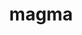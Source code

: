 ---
title: "magma"
layout: cache
categories: [package, develop]
meta: {"versions": ["2.7.2"], "compilers": ["gcc@=11.1.0", "gcc@=11.3.0", "gcc@=11.4.0", "gcc@=9.4.0"], "oss": ["ubuntu20.04", "ubuntu22.04"], "platforms": ["linux"], "targets": ["aarch64", "neoverse_v1", "ppc64le", "x86_64_v3"], "stacks": ["e4s", "e4s-arm", "e4s-neoverse_v1", "e4s-power", "e4s-rocm-external", "ml-linux-x86_64-cuda", "root"], "num_specs": 89, "num_specs_by_stack": {"e4s-arm": 3, "root": 89, "e4s-neoverse_v1": 18, "e4s-power": 6, "e4s": 45, "e4s-rocm-external": 10, "ml-linux-x86_64-cuda": 7}}
spec_details: [{"hash": "lfokeuacc2uaugiefv4gcrilsuwxiovz", "compiler": "gcc@=11.4.0", "versions": ["2.7.2"], "os": "ubuntu20.04", "platform": "linux", "target": "aarch64", "variants": ["build_system=cmake", "build_type=Release", "+cuda", "cuda_arch=90", "+fortran", "generator=make", "~ipo", "~rocm", "+shared"], "stacks": ["e4s-arm", "root"], "size": "-", "tarball": "https://binaries.spack.io/develop/build_cache/linux-ubuntu20.04-aarch64/gcc-11.4.0/magma-2.7.2/linux-ubuntu20.04-aarch64-gcc-11.4.0-magma-2.7.2-lfokeuacc2uaugiefv4gcrilsuwxiovz.spack"}, {"hash": "zcromizaltmbgc2cs2r6oxhebaarqdrh", "compiler": "gcc@=11.4.0", "versions": ["2.7.2"], "os": "ubuntu20.04", "platform": "linux", "target": "aarch64", "variants": ["build_system=cmake", "build_type=Release", "+cuda", "cuda_arch=80", "+fortran", "generator=make", "~ipo", "~rocm", "+shared"], "stacks": ["e4s-arm", "root"], "size": "-", "tarball": "https://binaries.spack.io/develop/build_cache/linux-ubuntu20.04-aarch64/gcc-11.4.0/magma-2.7.2/linux-ubuntu20.04-aarch64-gcc-11.4.0-magma-2.7.2-zcromizaltmbgc2cs2r6oxhebaarqdrh.spack"}, {"hash": "kal7ljve7ehfjp6sgt4r3mbg6ynta6fm", "compiler": "gcc@=11.4.0", "versions": ["2.7.2"], "os": "ubuntu20.04", "platform": "linux", "target": "aarch64", "variants": ["build_system=cmake", "build_type=Release", "+cuda", "cuda_arch=75", "+fortran", "generator=make", "~ipo", "~rocm", "+shared"], "stacks": ["e4s-arm", "root"], "size": "-", "tarball": "https://binaries.spack.io/develop/build_cache/linux-ubuntu20.04-aarch64/gcc-11.4.0/magma-2.7.2/linux-ubuntu20.04-aarch64-gcc-11.4.0-magma-2.7.2-kal7ljve7ehfjp6sgt4r3mbg6ynta6fm.spack"}, {"hash": "2r7ascatv32qi35ax5h7jxi65g5pjrsg", "compiler": "gcc@=11.4.0", "versions": ["2.7.2"], "os": "ubuntu20.04", "platform": "linux", "target": "neoverse_v1", "variants": ["build_system=cmake", "build_type=Release", "+cuda", "cuda_arch=80", "+fortran", "generator=make", "~ipo", "~rocm", "+shared"], "stacks": ["e4s-neoverse_v1", "root"], "size": "-", "tarball": "https://binaries.spack.io/develop/build_cache/linux-ubuntu20.04-neoverse_v1/gcc-11.4.0/magma-2.7.2/linux-ubuntu20.04-neoverse_v1-gcc-11.4.0-magma-2.7.2-2r7ascatv32qi35ax5h7jxi65g5pjrsg.spack"}, {"hash": "hysqtsxl6v35bczk66tnccv7jhbsedoz", "compiler": "gcc@=11.4.0", "versions": ["2.7.2"], "os": "ubuntu20.04", "platform": "linux", "target": "neoverse_v1", "variants": ["build_system=cmake", "build_type=Release", "+cuda", "cuda_arch=90", "+fortran", "generator=make", "~ipo", "~rocm", "+shared"], "stacks": ["e4s-neoverse_v1", "root"], "size": "-", "tarball": "https://binaries.spack.io/develop/build_cache/linux-ubuntu20.04-neoverse_v1/gcc-11.4.0/magma-2.7.2/linux-ubuntu20.04-neoverse_v1-gcc-11.4.0-magma-2.7.2-hysqtsxl6v35bczk66tnccv7jhbsedoz.spack"}, {"hash": "hnavbhsmzghpbbnrodvwqc6qrruno6h6", "compiler": "gcc@=11.4.0", "versions": ["2.7.2"], "os": "ubuntu20.04", "platform": "linux", "target": "neoverse_v1", "variants": ["build_system=cmake", "build_type=Release", "+cuda", "cuda_arch=80", "+fortran", "generator=make", "~ipo", "~rocm", "+shared"], "stacks": ["e4s-neoverse_v1", "root"], "size": "-", "tarball": "https://binaries.spack.io/develop/build_cache/linux-ubuntu20.04-neoverse_v1/gcc-11.4.0/magma-2.7.2/linux-ubuntu20.04-neoverse_v1-gcc-11.4.0-magma-2.7.2-hnavbhsmzghpbbnrodvwqc6qrruno6h6.spack"}, {"hash": "tmyplglfbrsnuzubqjvl6dqmhoz7o5zb", "compiler": "gcc@=11.4.0", "versions": ["2.7.2"], "os": "ubuntu20.04", "platform": "linux", "target": "neoverse_v1", "variants": ["build_system=cmake", "build_type=Release", "+cuda", "cuda_arch=75", "+fortran", "generator=make", "~ipo", "~rocm", "+shared"], "stacks": ["e4s-neoverse_v1", "root"], "size": "-", "tarball": "https://binaries.spack.io/develop/build_cache/linux-ubuntu20.04-neoverse_v1/gcc-11.4.0/magma-2.7.2/linux-ubuntu20.04-neoverse_v1-gcc-11.4.0-magma-2.7.2-tmyplglfbrsnuzubqjvl6dqmhoz7o5zb.spack"}, {"hash": "e4cly4rbmlxicpjebv3ttihkvygstbw2", "compiler": "gcc@=11.4.0", "versions": ["2.7.2"], "os": "ubuntu20.04", "platform": "linux", "target": "neoverse_v1", "variants": ["build_system=cmake", "build_type=Release", "+cuda", "cuda_arch=75", "+fortran", "generator=make", "~ipo", "~rocm", "+shared"], "stacks": ["e4s-neoverse_v1", "root"], "size": "-", "tarball": "https://binaries.spack.io/develop/build_cache/linux-ubuntu20.04-neoverse_v1/gcc-11.4.0/magma-2.7.2/linux-ubuntu20.04-neoverse_v1-gcc-11.4.0-magma-2.7.2-e4cly4rbmlxicpjebv3ttihkvygstbw2.spack"}, {"hash": "434fcw7zhme3enwvi5nikqi7vcejwozw", "compiler": "gcc@=11.4.0", "versions": ["2.7.2"], "os": "ubuntu20.04", "platform": "linux", "target": "neoverse_v1", "variants": ["build_system=cmake", "build_type=Release", "+cuda", "cuda_arch=90", "+fortran", "generator=make", "~ipo", "~rocm", "+shared"], "stacks": ["e4s-neoverse_v1", "root"], "size": "-", "tarball": "https://binaries.spack.io/develop/build_cache/linux-ubuntu20.04-neoverse_v1/gcc-11.4.0/magma-2.7.2/linux-ubuntu20.04-neoverse_v1-gcc-11.4.0-magma-2.7.2-434fcw7zhme3enwvi5nikqi7vcejwozw.spack"}, {"hash": "hrknqevvqvevwncyoh5fxmsr4lily4jz", "compiler": "gcc@=11.4.0", "versions": ["2.7.2"], "os": "ubuntu20.04", "platform": "linux", "target": "neoverse_v1", "variants": ["build_system=cmake", "build_type=Release", "+cuda", "cuda_arch=75", "+fortran", "generator=make", "~ipo", "~rocm", "+shared"], "stacks": ["e4s-neoverse_v1", "root"], "size": "-", "tarball": "https://binaries.spack.io/develop/build_cache/linux-ubuntu20.04-neoverse_v1/gcc-11.4.0/magma-2.7.2/linux-ubuntu20.04-neoverse_v1-gcc-11.4.0-magma-2.7.2-hrknqevvqvevwncyoh5fxmsr4lily4jz.spack"}, {"hash": "2623vrlrmaerizxjfz7we4brjq7g5l32", "compiler": "gcc@=11.4.0", "versions": ["2.7.2"], "os": "ubuntu20.04", "platform": "linux", "target": "neoverse_v1", "variants": ["build_system=cmake", "build_type=Release", "+cuda", "cuda_arch=80", "+fortran", "generator=make", "~ipo", "~rocm", "+shared"], "stacks": ["e4s-neoverse_v1", "root"], "size": "-", "tarball": "https://binaries.spack.io/develop/build_cache/linux-ubuntu20.04-neoverse_v1/gcc-11.4.0/magma-2.7.2/linux-ubuntu20.04-neoverse_v1-gcc-11.4.0-magma-2.7.2-2623vrlrmaerizxjfz7we4brjq7g5l32.spack"}, {"hash": "tdrsdc7x5qiyd2lu6oiieyedqp5zdlda", "compiler": "gcc@=11.4.0", "versions": ["2.7.2"], "os": "ubuntu20.04", "platform": "linux", "target": "neoverse_v1", "variants": ["build_system=cmake", "build_type=Release", "+cuda", "cuda_arch=75", "+fortran", "generator=make", "~ipo", "~rocm", "+shared"], "stacks": ["e4s-neoverse_v1", "root"], "size": "-", "tarball": "https://binaries.spack.io/develop/build_cache/linux-ubuntu20.04-neoverse_v1/gcc-11.4.0/magma-2.7.2/linux-ubuntu20.04-neoverse_v1-gcc-11.4.0-magma-2.7.2-tdrsdc7x5qiyd2lu6oiieyedqp5zdlda.spack"}, {"hash": "m43iuziqop6rwtc3yx6pjpj3ktpq2ips", "compiler": "gcc@=11.4.0", "versions": ["2.7.2"], "os": "ubuntu20.04", "platform": "linux", "target": "neoverse_v1", "variants": ["build_system=cmake", "build_type=Release", "+cuda", "cuda_arch=80", "+fortran", "generator=make", "~ipo", "~rocm", "+shared"], "stacks": ["e4s-neoverse_v1", "root"], "size": "-", "tarball": "https://binaries.spack.io/develop/build_cache/linux-ubuntu20.04-neoverse_v1/gcc-11.4.0/magma-2.7.2/linux-ubuntu20.04-neoverse_v1-gcc-11.4.0-magma-2.7.2-m43iuziqop6rwtc3yx6pjpj3ktpq2ips.spack"}, {"hash": "cbmtmoqbnmoiihhm5kc3fomj547fxjqv", "compiler": "gcc@=11.4.0", "versions": ["2.7.2"], "os": "ubuntu20.04", "platform": "linux", "target": "neoverse_v1", "variants": ["build_system=cmake", "build_type=Release", "+cuda", "cuda_arch=80", "+fortran", "generator=make", "~ipo", "~rocm", "+shared"], "stacks": ["e4s-neoverse_v1", "root"], "size": "-", "tarball": "https://binaries.spack.io/develop/build_cache/linux-ubuntu20.04-neoverse_v1/gcc-11.4.0/magma-2.7.2/linux-ubuntu20.04-neoverse_v1-gcc-11.4.0-magma-2.7.2-cbmtmoqbnmoiihhm5kc3fomj547fxjqv.spack"}, {"hash": "aou5dheup6tw6lfe7o7ekf4lifw7eenz", "compiler": "gcc@=11.4.0", "versions": ["2.7.2"], "os": "ubuntu20.04", "platform": "linux", "target": "neoverse_v1", "variants": ["build_system=cmake", "build_type=Release", "+cuda", "cuda_arch=75", "+fortran", "generator=make", "~ipo", "~rocm", "+shared"], "stacks": ["e4s-neoverse_v1", "root"], "size": "-", "tarball": "https://binaries.spack.io/develop/build_cache/linux-ubuntu20.04-neoverse_v1/gcc-11.4.0/magma-2.7.2/linux-ubuntu20.04-neoverse_v1-gcc-11.4.0-magma-2.7.2-aou5dheup6tw6lfe7o7ekf4lifw7eenz.spack"}, {"hash": "pm42lhxomr5tuiv4o2igi5ucjeca7txp", "compiler": "gcc@=11.4.0", "versions": ["2.7.2"], "os": "ubuntu20.04", "platform": "linux", "target": "neoverse_v1", "variants": ["build_system=cmake", "build_type=Release", "+cuda", "cuda_arch=90", "+fortran", "generator=make", "~ipo", "~rocm", "+shared"], "stacks": ["e4s-neoverse_v1", "root"], "size": "-", "tarball": "https://binaries.spack.io/develop/build_cache/linux-ubuntu20.04-neoverse_v1/gcc-11.4.0/magma-2.7.2/linux-ubuntu20.04-neoverse_v1-gcc-11.4.0-magma-2.7.2-pm42lhxomr5tuiv4o2igi5ucjeca7txp.spack"}, {"hash": "v6dtuyo6iqlhx6a22v4fp5iv23wahg5t", "compiler": "gcc@=11.4.0", "versions": ["2.7.2"], "os": "ubuntu20.04", "platform": "linux", "target": "neoverse_v1", "variants": ["build_system=cmake", "build_type=Release", "+cuda", "cuda_arch=90", "+fortran", "generator=make", "~ipo", "~rocm", "+shared"], "stacks": ["e4s-neoverse_v1", "root"], "size": "-", "tarball": "https://binaries.spack.io/develop/build_cache/linux-ubuntu20.04-neoverse_v1/gcc-11.4.0/magma-2.7.2/linux-ubuntu20.04-neoverse_v1-gcc-11.4.0-magma-2.7.2-v6dtuyo6iqlhx6a22v4fp5iv23wahg5t.spack"}, {"hash": "ukdrnue74gcmz4a6obadc6ko4ytfw6gu", "compiler": "gcc@=11.4.0", "versions": ["2.7.2"], "os": "ubuntu20.04", "platform": "linux", "target": "neoverse_v1", "variants": ["build_system=cmake", "build_type=Release", "+cuda", "cuda_arch=80", "+fortran", "generator=make", "~ipo", "~rocm", "+shared"], "stacks": ["e4s-neoverse_v1", "root"], "size": "-", "tarball": "https://binaries.spack.io/develop/build_cache/linux-ubuntu20.04-neoverse_v1/gcc-11.4.0/magma-2.7.2/linux-ubuntu20.04-neoverse_v1-gcc-11.4.0-magma-2.7.2-ukdrnue74gcmz4a6obadc6ko4ytfw6gu.spack"}, {"hash": "rlq2whurdldmrbtespyi7enwv5a6eftq", "compiler": "gcc@=11.4.0", "versions": ["2.7.2"], "os": "ubuntu20.04", "platform": "linux", "target": "neoverse_v1", "variants": ["build_system=cmake", "build_type=Release", "+cuda", "cuda_arch=75", "+fortran", "generator=make", "~ipo", "~rocm", "+shared"], "stacks": ["e4s-neoverse_v1", "root"], "size": "-", "tarball": "https://binaries.spack.io/develop/build_cache/linux-ubuntu20.04-neoverse_v1/gcc-11.4.0/magma-2.7.2/linux-ubuntu20.04-neoverse_v1-gcc-11.4.0-magma-2.7.2-rlq2whurdldmrbtespyi7enwv5a6eftq.spack"}, {"hash": "k5d5su52afefzxtkhuxowv4sapc2c6li", "compiler": "gcc@=11.4.0", "versions": ["2.7.2"], "os": "ubuntu20.04", "platform": "linux", "target": "neoverse_v1", "variants": ["build_system=cmake", "build_type=Release", "+cuda", "cuda_arch=90", "+fortran", "generator=make", "~ipo", "~rocm", "+shared"], "stacks": ["e4s-neoverse_v1", "root"], "size": "-", "tarball": "https://binaries.spack.io/develop/build_cache/linux-ubuntu20.04-neoverse_v1/gcc-11.4.0/magma-2.7.2/linux-ubuntu20.04-neoverse_v1-gcc-11.4.0-magma-2.7.2-k5d5su52afefzxtkhuxowv4sapc2c6li.spack"}, {"hash": "z5u5iyw4ytef77w7frj6lsuohkeugxk4", "compiler": "gcc@=11.4.0", "versions": ["2.7.2"], "os": "ubuntu20.04", "platform": "linux", "target": "neoverse_v1", "variants": ["build_system=cmake", "build_type=Release", "+cuda", "cuda_arch=90", "+fortran", "generator=make", "~ipo", "~rocm", "+shared"], "stacks": ["e4s-neoverse_v1", "root"], "size": "-", "tarball": "https://binaries.spack.io/develop/build_cache/linux-ubuntu20.04-neoverse_v1/gcc-11.4.0/magma-2.7.2/linux-ubuntu20.04-neoverse_v1-gcc-11.4.0-magma-2.7.2-z5u5iyw4ytef77w7frj6lsuohkeugxk4.spack"}, {"hash": "42bpi6m6r7njvvw46kerloprvvrg64hb", "compiler": "gcc@=11.1.0", "versions": ["2.7.2"], "os": "ubuntu20.04", "platform": "linux", "target": "ppc64le", "variants": ["build_system=cmake", "build_type=Release", "+cuda", "cuda_arch=70", "+fortran", "generator=make", "~ipo", "~rocm", "+shared"], "stacks": ["e4s-power", "root"], "size": "-", "tarball": "https://binaries.spack.io/develop/build_cache/linux-ubuntu20.04-ppc64le/gcc-11.1.0/magma-2.7.2/linux-ubuntu20.04-ppc64le-gcc-11.1.0-magma-2.7.2-42bpi6m6r7njvvw46kerloprvvrg64hb.spack"}, {"hash": "j5knwazdi6mseha3lhxtf3j4peipeqej", "compiler": "gcc@=9.4.0", "versions": ["2.7.2"], "os": "ubuntu20.04", "platform": "linux", "target": "ppc64le", "variants": ["build_system=cmake", "build_type=Release", "+cuda", "cuda_arch=70", "+fortran", "generator=make", "~ipo", "~rocm", "+shared"], "stacks": ["e4s-power", "root"], "size": "-", "tarball": "https://binaries.spack.io/develop/build_cache/linux-ubuntu20.04-ppc64le/gcc-9.4.0/magma-2.7.2/linux-ubuntu20.04-ppc64le-gcc-9.4.0-magma-2.7.2-j5knwazdi6mseha3lhxtf3j4peipeqej.spack"}, {"hash": "gc3cd3far24yltr4rziu76zk2j7fcm44", "compiler": "gcc@=9.4.0", "versions": ["2.7.2"], "os": "ubuntu20.04", "platform": "linux", "target": "ppc64le", "variants": ["build_system=cmake", "build_type=Release", "+cuda", "cuda_arch=70", "+fortran", "generator=make", "~ipo", "~rocm", "+shared"], "stacks": ["e4s-power", "root"], "size": "-", "tarball": "https://binaries.spack.io/develop/build_cache/linux-ubuntu20.04-ppc64le/gcc-9.4.0/magma-2.7.2/linux-ubuntu20.04-ppc64le-gcc-9.4.0-magma-2.7.2-gc3cd3far24yltr4rziu76zk2j7fcm44.spack"}, {"hash": "nfkpuvpihrluapqoov6y7ui2qka2n6ui", "compiler": "gcc@=9.4.0", "versions": ["2.7.2"], "os": "ubuntu20.04", "platform": "linux", "target": "ppc64le", "variants": ["build_system=cmake", "build_type=Release", "+cuda", "cuda_arch=70", "+fortran", "generator=make", "~ipo", "~rocm", "+shared"], "stacks": ["e4s-power", "root"], "size": "-", "tarball": "https://binaries.spack.io/develop/build_cache/linux-ubuntu20.04-ppc64le/gcc-9.4.0/magma-2.7.2/linux-ubuntu20.04-ppc64le-gcc-9.4.0-magma-2.7.2-nfkpuvpihrluapqoov6y7ui2qka2n6ui.spack"}, {"hash": "qlj6do6fbis5yjczc3bmshiednhtuabo", "compiler": "gcc@=9.4.0", "versions": ["2.7.2"], "os": "ubuntu20.04", "platform": "linux", "target": "ppc64le", "variants": ["build_system=cmake", "build_type=Release", "+cuda", "cuda_arch=70", "+fortran", "generator=make", "~ipo", "~rocm", "+shared"], "stacks": ["e4s-power", "root"], "size": "-", "tarball": "https://binaries.spack.io/develop/build_cache/linux-ubuntu20.04-ppc64le/gcc-9.4.0/magma-2.7.2/linux-ubuntu20.04-ppc64le-gcc-9.4.0-magma-2.7.2-qlj6do6fbis5yjczc3bmshiednhtuabo.spack"}, {"hash": "k3swvabghvlddab5qsljaobpu3fxjgeu", "compiler": "gcc@=9.4.0", "versions": ["2.7.2"], "os": "ubuntu20.04", "platform": "linux", "target": "ppc64le", "variants": ["build_system=cmake", "build_type=Release", "+cuda", "cuda_arch=70", "+fortran", "generator=make", "~ipo", "~rocm", "+shared"], "stacks": ["e4s-power", "root"], "size": "-", "tarball": "https://binaries.spack.io/develop/build_cache/linux-ubuntu20.04-ppc64le/gcc-9.4.0/magma-2.7.2/linux-ubuntu20.04-ppc64le-gcc-9.4.0-magma-2.7.2-k3swvabghvlddab5qsljaobpu3fxjgeu.spack"}, {"hash": "7l6ec46rmiuyhmryviikebecmiridoi5", "compiler": "gcc@=11.1.0", "versions": ["2.7.2"], "os": "ubuntu20.04", "platform": "linux", "target": "x86_64_v3", "variants": ["build_system=cmake", "build_type=Release", "+cuda", "cuda_arch=80", "+fortran", "generator=make", "~ipo", "~rocm", "+shared"], "stacks": ["e4s", "root"], "size": "-", "tarball": "https://binaries.spack.io/develop/build_cache/linux-ubuntu20.04-x86_64_v3/gcc-11.1.0/magma-2.7.2/linux-ubuntu20.04-x86_64_v3-gcc-11.1.0-magma-2.7.2-7l6ec46rmiuyhmryviikebecmiridoi5.spack"}, {"hash": "zjflmrhs6wtrw62srznscbl5n2crng7b", "compiler": "gcc@=11.1.0", "versions": ["2.7.2"], "os": "ubuntu20.04", "platform": "linux", "target": "x86_64_v3", "variants": ["build_system=cmake", "build_type=Release", "+cuda", "cuda_arch=80", "+fortran", "generator=make", "~ipo", "~rocm", "+shared"], "stacks": ["e4s", "root"], "size": "-", "tarball": "https://binaries.spack.io/develop/build_cache/linux-ubuntu20.04-x86_64_v3/gcc-11.1.0/magma-2.7.2/linux-ubuntu20.04-x86_64_v3-gcc-11.1.0-magma-2.7.2-zjflmrhs6wtrw62srznscbl5n2crng7b.spack"}, {"hash": "6wrt6togx3z325nudeoarewbkqornzyx", "compiler": "gcc@=11.1.0", "versions": ["2.7.2"], "os": "ubuntu20.04", "platform": "linux", "target": "x86_64_v3", "variants": ["amdgpu_target=gfx90a", "build_system=cmake", "build_type=Release", "~cuda", "+fortran", "generator=make", "~ipo", "+rocm", "+shared"], "stacks": ["e4s", "root"], "size": "-", "tarball": "https://binaries.spack.io/develop/build_cache/linux-ubuntu20.04-x86_64_v3/gcc-11.1.0/magma-2.7.2/linux-ubuntu20.04-x86_64_v3-gcc-11.1.0-magma-2.7.2-6wrt6togx3z325nudeoarewbkqornzyx.spack"}, {"hash": "n67t4xt7p7viuwhaq4dprm5yiguct5ea", "compiler": "gcc@=11.4.0", "versions": ["2.7.2"], "os": "ubuntu20.04", "platform": "linux", "target": "x86_64_v3", "variants": ["amdgpu_target=gfx90a", "build_system=cmake", "build_type=Release", "~cuda", "+fortran", "generator=make", "~ipo", "+rocm", "+shared"], "stacks": ["e4s-rocm-external", "root"], "size": "-", "tarball": "https://binaries.spack.io/develop/build_cache/linux-ubuntu20.04-x86_64_v3/gcc-11.4.0/magma-2.7.2/linux-ubuntu20.04-x86_64_v3-gcc-11.4.0-magma-2.7.2-n67t4xt7p7viuwhaq4dprm5yiguct5ea.spack"}, {"hash": "vcv3eerbf3nugim225edmhptfessr7qr", "compiler": "gcc@=11.4.0", "versions": ["2.7.2"], "os": "ubuntu20.04", "platform": "linux", "target": "x86_64_v3", "variants": ["build_system=cmake", "build_type=Release", "+cuda", "cuda_arch=80", "+fortran", "generator=make", "~ipo", "~rocm", "+shared"], "stacks": ["e4s", "root"], "size": "-", "tarball": "https://binaries.spack.io/develop/build_cache/linux-ubuntu20.04-x86_64_v3/gcc-11.4.0/magma-2.7.2/linux-ubuntu20.04-x86_64_v3-gcc-11.4.0-magma-2.7.2-vcv3eerbf3nugim225edmhptfessr7qr.spack"}, {"hash": "cuaecnvmbs626nlwd5wdonaozty5hof5", "compiler": "gcc@=11.4.0", "versions": ["2.7.2"], "os": "ubuntu20.04", "platform": "linux", "target": "x86_64_v3", "variants": ["amdgpu_target=gfx908", "build_system=cmake", "build_type=Release", "~cuda", "+fortran", "generator=make", "~ipo", "+rocm", "+shared"], "stacks": ["e4s-rocm-external", "root"], "size": "-", "tarball": "https://binaries.spack.io/develop/build_cache/linux-ubuntu20.04-x86_64_v3/gcc-11.4.0/magma-2.7.2/linux-ubuntu20.04-x86_64_v3-gcc-11.4.0-magma-2.7.2-cuaecnvmbs626nlwd5wdonaozty5hof5.spack"}, {"hash": "olpi7qqwzytzyyet3qorzqf75a6i5w6d", "compiler": "gcc@=11.4.0", "versions": ["2.7.2"], "os": "ubuntu20.04", "platform": "linux", "target": "x86_64_v3", "variants": ["amdgpu_target=gfx908", "build_system=cmake", "build_type=Release", "~cuda", "+fortran", "generator=make", "~ipo", "+rocm", "+shared"], "stacks": ["e4s-rocm-external", "root"], "size": "-", "tarball": "https://binaries.spack.io/develop/build_cache/linux-ubuntu20.04-x86_64_v3/gcc-11.4.0/magma-2.7.2/linux-ubuntu20.04-x86_64_v3-gcc-11.4.0-magma-2.7.2-olpi7qqwzytzyyet3qorzqf75a6i5w6d.spack"}, {"hash": "fiyrvfb4gcitgt6def5cel6qcewwiefi", "compiler": "gcc@=11.4.0", "versions": ["2.7.2"], "os": "ubuntu20.04", "platform": "linux", "target": "x86_64_v3", "variants": ["amdgpu_target=gfx90a", "build_system=cmake", "build_type=Release", "~cuda", "+fortran", "generator=make", "~ipo", "+rocm", "+shared"], "stacks": ["e4s", "root"], "size": "-", "tarball": "https://binaries.spack.io/develop/build_cache/linux-ubuntu20.04-x86_64_v3/gcc-11.4.0/magma-2.7.2/linux-ubuntu20.04-x86_64_v3-gcc-11.4.0-magma-2.7.2-fiyrvfb4gcitgt6def5cel6qcewwiefi.spack"}, {"hash": "b5bii5ubuviyzztcdtd2qstgm2whdyhz", "compiler": "gcc@=11.4.0", "versions": ["2.7.2"], "os": "ubuntu20.04", "platform": "linux", "target": "x86_64_v3", "variants": ["amdgpu_target=gfx908", "build_system=cmake", "build_type=Release", "~cuda", "+fortran", "generator=make", "~ipo", "+rocm", "+shared"], "stacks": ["e4s", "root"], "size": "-", "tarball": "https://binaries.spack.io/develop/build_cache/linux-ubuntu20.04-x86_64_v3/gcc-11.4.0/magma-2.7.2/linux-ubuntu20.04-x86_64_v3-gcc-11.4.0-magma-2.7.2-b5bii5ubuviyzztcdtd2qstgm2whdyhz.spack"}, {"hash": "6kpl7xtqubkpyhdwx7ndfgessrz64fub", "compiler": "gcc@=11.4.0", "versions": ["2.7.2"], "os": "ubuntu20.04", "platform": "linux", "target": "x86_64_v3", "variants": ["amdgpu_target=gfx90a", "build_system=cmake", "build_type=Release", "~cuda", "+fortran", "generator=make", "~ipo", "+rocm", "+shared"], "stacks": ["e4s", "root"], "size": "-", "tarball": "https://binaries.spack.io/develop/build_cache/linux-ubuntu20.04-x86_64_v3/gcc-11.4.0/magma-2.7.2/linux-ubuntu20.04-x86_64_v3-gcc-11.4.0-magma-2.7.2-6kpl7xtqubkpyhdwx7ndfgessrz64fub.spack"}, {"hash": "byczsdzumfwpurd5d45fukdedc5eozko", "compiler": "gcc@=11.4.0", "versions": ["2.7.2"], "os": "ubuntu20.04", "platform": "linux", "target": "x86_64_v3", "variants": ["amdgpu_target=gfx90a", "build_system=cmake", "build_type=Release", "~cuda", "+fortran", "generator=make", "~ipo", "+rocm", "+shared"], "stacks": ["e4s", "root"], "size": "-", "tarball": "https://binaries.spack.io/develop/build_cache/linux-ubuntu20.04-x86_64_v3/gcc-11.4.0/magma-2.7.2/linux-ubuntu20.04-x86_64_v3-gcc-11.4.0-magma-2.7.2-byczsdzumfwpurd5d45fukdedc5eozko.spack"}, {"hash": "aylp7nrttogiktosbeugzca4mazsvs7r", "compiler": "gcc@=11.4.0", "versions": ["2.7.2"], "os": "ubuntu20.04", "platform": "linux", "target": "x86_64_v3", "variants": ["amdgpu_target=gfx908", "build_system=cmake", "build_type=Release", "~cuda", "+fortran", "generator=make", "~ipo", "+rocm", "+shared"], "stacks": ["e4s", "root"], "size": "-", "tarball": "https://binaries.spack.io/develop/build_cache/linux-ubuntu20.04-x86_64_v3/gcc-11.4.0/magma-2.7.2/linux-ubuntu20.04-x86_64_v3-gcc-11.4.0-magma-2.7.2-aylp7nrttogiktosbeugzca4mazsvs7r.spack"}, {"hash": "f66tk6yzzrbqdes5hmnvqpf2ehmbdb3j", "compiler": "gcc@=11.4.0", "versions": ["2.7.2"], "os": "ubuntu20.04", "platform": "linux", "target": "x86_64_v3", "variants": ["amdgpu_target=gfx908", "build_system=cmake", "build_type=Release", "~cuda", "+fortran", "generator=make", "~ipo", "+rocm", "+shared"], "stacks": ["e4s", "root"], "size": "-", "tarball": "https://binaries.spack.io/develop/build_cache/linux-ubuntu20.04-x86_64_v3/gcc-11.4.0/magma-2.7.2/linux-ubuntu20.04-x86_64_v3-gcc-11.4.0-magma-2.7.2-f66tk6yzzrbqdes5hmnvqpf2ehmbdb3j.spack"}, {"hash": "ejf5xipc3ire3hwyvs3hbkpzi7jpuyyx", "compiler": "gcc@=11.4.0", "versions": ["2.7.2"], "os": "ubuntu20.04", "platform": "linux", "target": "x86_64_v3", "variants": ["amdgpu_target=gfx908", "build_system=cmake", "build_type=Release", "~cuda", "+fortran", "generator=make", "~ipo", "+rocm", "+shared"], "stacks": ["e4s", "root"], "size": "-", "tarball": "https://binaries.spack.io/develop/build_cache/linux-ubuntu20.04-x86_64_v3/gcc-11.4.0/magma-2.7.2/linux-ubuntu20.04-x86_64_v3-gcc-11.4.0-magma-2.7.2-ejf5xipc3ire3hwyvs3hbkpzi7jpuyyx.spack"}, {"hash": "3qbkfsukphnwbi3h7wzh7cfuiensa4qo", "compiler": "gcc@=11.4.0", "versions": ["2.7.2"], "os": "ubuntu20.04", "platform": "linux", "target": "x86_64_v3", "variants": ["amdgpu_target=gfx908", "build_system=cmake", "build_type=Release", "~cuda", "+fortran", "generator=make", "~ipo", "+rocm", "+shared"], "stacks": ["e4s-rocm-external", "root"], "size": "-", "tarball": "https://binaries.spack.io/develop/build_cache/linux-ubuntu20.04-x86_64_v3/gcc-11.4.0/magma-2.7.2/linux-ubuntu20.04-x86_64_v3-gcc-11.4.0-magma-2.7.2-3qbkfsukphnwbi3h7wzh7cfuiensa4qo.spack"}, {"hash": "fjlvrm3mpdiv67fqsikgckmglmc2brya", "compiler": "gcc@=11.4.0", "versions": ["2.7.2"], "os": "ubuntu20.04", "platform": "linux", "target": "x86_64_v3", "variants": ["build_system=cmake", "build_type=Release", "+cuda", "cuda_arch=80", "+fortran", "generator=make", "~ipo", "~rocm", "+shared"], "stacks": ["e4s", "root"], "size": "-", "tarball": "https://binaries.spack.io/develop/build_cache/linux-ubuntu20.04-x86_64_v3/gcc-11.4.0/magma-2.7.2/linux-ubuntu20.04-x86_64_v3-gcc-11.4.0-magma-2.7.2-fjlvrm3mpdiv67fqsikgckmglmc2brya.spack"}, {"hash": "2b36o4cdvheynkseza64nblblkkbq2nu", "compiler": "gcc@=11.4.0", "versions": ["2.7.2"], "os": "ubuntu20.04", "platform": "linux", "target": "x86_64_v3", "variants": ["amdgpu_target=gfx908", "build_system=cmake", "build_type=Release", "~cuda", "+fortran", "generator=make", "~ipo", "+rocm", "+shared"], "stacks": ["e4s-rocm-external", "root"], "size": "-", "tarball": "https://binaries.spack.io/develop/build_cache/linux-ubuntu20.04-x86_64_v3/gcc-11.4.0/magma-2.7.2/linux-ubuntu20.04-x86_64_v3-gcc-11.4.0-magma-2.7.2-2b36o4cdvheynkseza64nblblkkbq2nu.spack"}, {"hash": "2be6nmydck4liayxkjzsczml6trxz6ip", "compiler": "gcc@=11.4.0", "versions": ["2.7.2"], "os": "ubuntu20.04", "platform": "linux", "target": "x86_64_v3", "variants": ["build_system=cmake", "build_type=Release", "+cuda", "cuda_arch=80", "+fortran", "generator=make", "~ipo", "~rocm", "+shared"], "stacks": ["e4s", "root"], "size": "-", "tarball": "https://binaries.spack.io/develop/build_cache/linux-ubuntu20.04-x86_64_v3/gcc-11.4.0/magma-2.7.2/linux-ubuntu20.04-x86_64_v3-gcc-11.4.0-magma-2.7.2-2be6nmydck4liayxkjzsczml6trxz6ip.spack"}, {"hash": "jcsq3unjz2bwelggipf2kj2dr6rc6jqc", "compiler": "gcc@=11.4.0", "versions": ["2.7.2"], "os": "ubuntu20.04", "platform": "linux", "target": "x86_64_v3", "variants": ["build_system=cmake", "build_type=Release", "+cuda", "cuda_arch=90", "+fortran", "generator=make", "~ipo", "~rocm", "+shared"], "stacks": ["e4s", "root"], "size": "-", "tarball": "https://binaries.spack.io/develop/build_cache/linux-ubuntu20.04-x86_64_v3/gcc-11.4.0/magma-2.7.2/linux-ubuntu20.04-x86_64_v3-gcc-11.4.0-magma-2.7.2-jcsq3unjz2bwelggipf2kj2dr6rc6jqc.spack"}, {"hash": "ekg77j3qkr2iao6l6q2zgeb7fz2vspri", "compiler": "gcc@=11.4.0", "versions": ["2.7.2"], "os": "ubuntu20.04", "platform": "linux", "target": "x86_64_v3", "variants": ["amdgpu_target=gfx908", "build_system=cmake", "build_type=Release", "~cuda", "+fortran", "generator=make", "~ipo", "+rocm", "+shared"], "stacks": ["e4s", "root"], "size": "-", "tarball": "https://binaries.spack.io/develop/build_cache/linux-ubuntu20.04-x86_64_v3/gcc-11.4.0/magma-2.7.2/linux-ubuntu20.04-x86_64_v3-gcc-11.4.0-magma-2.7.2-ekg77j3qkr2iao6l6q2zgeb7fz2vspri.spack"}, {"hash": "3agt464em2qqrox22z5rymez4a7ovpvr", "compiler": "gcc@=11.4.0", "versions": ["2.7.2"], "os": "ubuntu20.04", "platform": "linux", "target": "x86_64_v3", "variants": ["build_system=cmake", "build_type=Release", "+cuda", "cuda_arch=80", "+fortran", "generator=make", "~ipo", "~rocm", "+shared"], "stacks": ["e4s", "root"], "size": "-", "tarball": "https://binaries.spack.io/develop/build_cache/linux-ubuntu20.04-x86_64_v3/gcc-11.4.0/magma-2.7.2/linux-ubuntu20.04-x86_64_v3-gcc-11.4.0-magma-2.7.2-3agt464em2qqrox22z5rymez4a7ovpvr.spack"}, {"hash": "gafdnwvc647uu35ipwe3i7m3nf6yipg3", "compiler": "gcc@=11.4.0", "versions": ["2.7.2"], "os": "ubuntu20.04", "platform": "linux", "target": "x86_64_v3", "variants": ["amdgpu_target=gfx908", "build_system=cmake", "build_type=Release", "~cuda", "+fortran", "generator=make", "~ipo", "+rocm", "+shared"], "stacks": ["e4s", "root"], "size": "-", "tarball": "https://binaries.spack.io/develop/build_cache/linux-ubuntu20.04-x86_64_v3/gcc-11.4.0/magma-2.7.2/linux-ubuntu20.04-x86_64_v3-gcc-11.4.0-magma-2.7.2-gafdnwvc647uu35ipwe3i7m3nf6yipg3.spack"}, {"hash": "d2polgzmk4z6swgogbgq6i5mtdkp2bqx", "compiler": "gcc@=11.4.0", "versions": ["2.7.2"], "os": "ubuntu20.04", "platform": "linux", "target": "x86_64_v3", "variants": ["build_system=cmake", "build_type=Release", "+cuda", "cuda_arch=80", "+fortran", "generator=make", "~ipo", "~rocm", "+shared"], "stacks": ["e4s", "root"], "size": "-", "tarball": "https://binaries.spack.io/develop/build_cache/linux-ubuntu20.04-x86_64_v3/gcc-11.4.0/magma-2.7.2/linux-ubuntu20.04-x86_64_v3-gcc-11.4.0-magma-2.7.2-d2polgzmk4z6swgogbgq6i5mtdkp2bqx.spack"}, {"hash": "jcpj7ejdx3sas4vcjap4ihonekdc7y4z", "compiler": "gcc@=11.4.0", "versions": ["2.7.2"], "os": "ubuntu20.04", "platform": "linux", "target": "x86_64_v3", "variants": ["amdgpu_target=gfx908", "build_system=cmake", "build_type=Release", "~cuda", "+fortran", "generator=make", "~ipo", "+rocm", "+shared"], "stacks": ["e4s-rocm-external", "root"], "size": "-", "tarball": "https://binaries.spack.io/develop/build_cache/linux-ubuntu20.04-x86_64_v3/gcc-11.4.0/magma-2.7.2/linux-ubuntu20.04-x86_64_v3-gcc-11.4.0-magma-2.7.2-jcpj7ejdx3sas4vcjap4ihonekdc7y4z.spack"}, {"hash": "7wfpcfznu7o7wvvsri3sze5zxpsltf22", "compiler": "gcc@=11.4.0", "versions": ["2.7.2"], "os": "ubuntu20.04", "platform": "linux", "target": "x86_64_v3", "variants": ["build_system=cmake", "build_type=Release", "+cuda", "cuda_arch=90", "+fortran", "generator=make", "~ipo", "~rocm", "+shared"], "stacks": ["e4s", "root"], "size": "-", "tarball": "https://binaries.spack.io/develop/build_cache/linux-ubuntu20.04-x86_64_v3/gcc-11.4.0/magma-2.7.2/linux-ubuntu20.04-x86_64_v3-gcc-11.4.0-magma-2.7.2-7wfpcfznu7o7wvvsri3sze5zxpsltf22.spack"}, {"hash": "llyqra26bd7u4la364k3tz5p33idoh7x", "compiler": "gcc@=11.4.0", "versions": ["2.7.2"], "os": "ubuntu20.04", "platform": "linux", "target": "x86_64_v3", "variants": ["amdgpu_target=gfx90a", "build_system=cmake", "build_type=Release", "~cuda", "+fortran", "generator=make", "~ipo", "+rocm", "+shared"], "stacks": ["e4s", "root"], "size": "-", "tarball": "https://binaries.spack.io/develop/build_cache/linux-ubuntu20.04-x86_64_v3/gcc-11.4.0/magma-2.7.2/linux-ubuntu20.04-x86_64_v3-gcc-11.4.0-magma-2.7.2-llyqra26bd7u4la364k3tz5p33idoh7x.spack"}, {"hash": "xffsgqlatntii3gpqgmkiu2xspbpvckm", "compiler": "gcc@=11.4.0", "versions": ["2.7.2"], "os": "ubuntu20.04", "platform": "linux", "target": "x86_64_v3", "variants": ["amdgpu_target=gfx90a", "build_system=cmake", "build_type=Release", "~cuda", "+fortran", "generator=make", "~ipo", "+rocm", "+shared"], "stacks": ["e4s-rocm-external", "root"], "size": "-", "tarball": "https://binaries.spack.io/develop/build_cache/linux-ubuntu20.04-x86_64_v3/gcc-11.4.0/magma-2.7.2/linux-ubuntu20.04-x86_64_v3-gcc-11.4.0-magma-2.7.2-xffsgqlatntii3gpqgmkiu2xspbpvckm.spack"}, {"hash": "ksae4hj7r4uvwvugtnhrlki7z7eusn3x", "compiler": "gcc@=11.4.0", "versions": ["2.7.2"], "os": "ubuntu20.04", "platform": "linux", "target": "x86_64_v3", "variants": ["amdgpu_target=gfx90a", "build_system=cmake", "build_type=Release", "~cuda", "+fortran", "generator=make", "~ipo", "+rocm", "+shared"], "stacks": ["e4s", "root"], "size": "-", "tarball": "https://binaries.spack.io/develop/build_cache/linux-ubuntu20.04-x86_64_v3/gcc-11.4.0/magma-2.7.2/linux-ubuntu20.04-x86_64_v3-gcc-11.4.0-magma-2.7.2-ksae4hj7r4uvwvugtnhrlki7z7eusn3x.spack"}, {"hash": "tgyvxhzfj3acmd5z4wdyvbwg7rchxib7", "compiler": "gcc@=11.4.0", "versions": ["2.7.2"], "os": "ubuntu20.04", "platform": "linux", "target": "x86_64_v3", "variants": ["amdgpu_target=gfx908", "build_system=cmake", "build_type=Release", "~cuda", "+fortran", "generator=make", "~ipo", "+rocm", "+shared"], "stacks": ["e4s", "root"], "size": "-", "tarball": "https://binaries.spack.io/develop/build_cache/linux-ubuntu20.04-x86_64_v3/gcc-11.4.0/magma-2.7.2/linux-ubuntu20.04-x86_64_v3-gcc-11.4.0-magma-2.7.2-tgyvxhzfj3acmd5z4wdyvbwg7rchxib7.spack"}, {"hash": "h4lntunfftm5qfqs342p6fzqgwosefa6", "compiler": "gcc@=11.4.0", "versions": ["2.7.2"], "os": "ubuntu20.04", "platform": "linux", "target": "x86_64_v3", "variants": ["amdgpu_target=gfx908", "build_system=cmake", "build_type=Release", "~cuda", "+fortran", "generator=make", "~ipo", "+rocm", "+shared"], "stacks": ["e4s", "root"], "size": "-", "tarball": "https://binaries.spack.io/develop/build_cache/linux-ubuntu20.04-x86_64_v3/gcc-11.4.0/magma-2.7.2/linux-ubuntu20.04-x86_64_v3-gcc-11.4.0-magma-2.7.2-h4lntunfftm5qfqs342p6fzqgwosefa6.spack"}, {"hash": "v2fc6rpsmsekjbh7d2khvz6tt2nviezq", "compiler": "gcc@=11.4.0", "versions": ["2.7.2"], "os": "ubuntu20.04", "platform": "linux", "target": "x86_64_v3", "variants": ["amdgpu_target=gfx908", "build_system=cmake", "build_type=Release", "~cuda", "+fortran", "generator=make", "~ipo", "+rocm", "+shared"], "stacks": ["e4s", "root"], "size": "-", "tarball": "https://binaries.spack.io/develop/build_cache/linux-ubuntu20.04-x86_64_v3/gcc-11.4.0/magma-2.7.2/linux-ubuntu20.04-x86_64_v3-gcc-11.4.0-magma-2.7.2-v2fc6rpsmsekjbh7d2khvz6tt2nviezq.spack"}, {"hash": "qctdetufznm33u2jolpxonif5rvozeg6", "compiler": "gcc@=11.4.0", "versions": ["2.7.2"], "os": "ubuntu20.04", "platform": "linux", "target": "x86_64_v3", "variants": ["amdgpu_target=gfx90a", "build_system=cmake", "build_type=Release", "~cuda", "+fortran", "generator=make", "~ipo", "+rocm", "+shared"], "stacks": ["e4s-rocm-external", "root"], "size": "-", "tarball": "https://binaries.spack.io/develop/build_cache/linux-ubuntu20.04-x86_64_v3/gcc-11.4.0/magma-2.7.2/linux-ubuntu20.04-x86_64_v3-gcc-11.4.0-magma-2.7.2-qctdetufznm33u2jolpxonif5rvozeg6.spack"}, {"hash": "vceoxdafegenoedhx4pugdr7awijfsb6", "compiler": "gcc@=11.4.0", "versions": ["2.7.2"], "os": "ubuntu20.04", "platform": "linux", "target": "x86_64_v3", "variants": ["amdgpu_target=gfx908", "build_system=cmake", "build_type=Release", "~cuda", "+fortran", "generator=make", "~ipo", "+rocm", "+shared"], "stacks": ["e4s", "root"], "size": "-", "tarball": "https://binaries.spack.io/develop/build_cache/linux-ubuntu20.04-x86_64_v3/gcc-11.4.0/magma-2.7.2/linux-ubuntu20.04-x86_64_v3-gcc-11.4.0-magma-2.7.2-vceoxdafegenoedhx4pugdr7awijfsb6.spack"}, {"hash": "wkytppjccji4drq2j76twht3isxaf3gs", "compiler": "gcc@=11.4.0", "versions": ["2.7.2"], "os": "ubuntu20.04", "platform": "linux", "target": "x86_64_v3", "variants": ["amdgpu_target=gfx908", "build_system=cmake", "build_type=Release", "~cuda", "+fortran", "generator=make", "~ipo", "+rocm", "+shared"], "stacks": ["e4s", "root"], "size": "-", "tarball": "https://binaries.spack.io/develop/build_cache/linux-ubuntu20.04-x86_64_v3/gcc-11.4.0/magma-2.7.2/linux-ubuntu20.04-x86_64_v3-gcc-11.4.0-magma-2.7.2-wkytppjccji4drq2j76twht3isxaf3gs.spack"}, {"hash": "lupnhwmwrhuwjjdo7lkyo5hye4jcksci", "compiler": "gcc@=11.4.0", "versions": ["2.7.2"], "os": "ubuntu20.04", "platform": "linux", "target": "x86_64_v3", "variants": ["amdgpu_target=gfx908", "build_system=cmake", "build_type=Release", "~cuda", "+fortran", "generator=make", "~ipo", "+rocm", "+shared"], "stacks": ["e4s", "root"], "size": "-", "tarball": "https://binaries.spack.io/develop/build_cache/linux-ubuntu20.04-x86_64_v3/gcc-11.4.0/magma-2.7.2/linux-ubuntu20.04-x86_64_v3-gcc-11.4.0-magma-2.7.2-lupnhwmwrhuwjjdo7lkyo5hye4jcksci.spack"}, {"hash": "opmbvac4dzrvw5swolsx6vpfvleywrkc", "compiler": "gcc@=11.4.0", "versions": ["2.7.2"], "os": "ubuntu20.04", "platform": "linux", "target": "x86_64_v3", "variants": ["amdgpu_target=gfx90a", "build_system=cmake", "build_type=Release", "~cuda", "+fortran", "generator=make", "~ipo", "+rocm", "+shared"], "stacks": ["e4s", "root"], "size": "-", "tarball": "https://binaries.spack.io/develop/build_cache/linux-ubuntu20.04-x86_64_v3/gcc-11.4.0/magma-2.7.2/linux-ubuntu20.04-x86_64_v3-gcc-11.4.0-magma-2.7.2-opmbvac4dzrvw5swolsx6vpfvleywrkc.spack"}, {"hash": "of7vdm73f5k3d4z2ygomiolln3gd4xib", "compiler": "gcc@=11.4.0", "versions": ["2.7.2"], "os": "ubuntu20.04", "platform": "linux", "target": "x86_64_v3", "variants": ["amdgpu_target=gfx90a", "build_system=cmake", "build_type=Release", "~cuda", "+fortran", "generator=make", "~ipo", "+rocm", "+shared"], "stacks": ["e4s", "root"], "size": "-", "tarball": "https://binaries.spack.io/develop/build_cache/linux-ubuntu20.04-x86_64_v3/gcc-11.4.0/magma-2.7.2/linux-ubuntu20.04-x86_64_v3-gcc-11.4.0-magma-2.7.2-of7vdm73f5k3d4z2ygomiolln3gd4xib.spack"}, {"hash": "qahmrmva3mewbkqba5t6aduhwwv4bue5", "compiler": "gcc@=11.4.0", "versions": ["2.7.2"], "os": "ubuntu20.04", "platform": "linux", "target": "x86_64_v3", "variants": ["amdgpu_target=gfx90a", "build_system=cmake", "build_type=Release", "~cuda", "+fortran", "generator=make", "~ipo", "+rocm", "+shared"], "stacks": ["e4s", "root"], "size": "-", "tarball": "https://binaries.spack.io/develop/build_cache/linux-ubuntu20.04-x86_64_v3/gcc-11.4.0/magma-2.7.2/linux-ubuntu20.04-x86_64_v3-gcc-11.4.0-magma-2.7.2-qahmrmva3mewbkqba5t6aduhwwv4bue5.spack"}, {"hash": "vlqs7i3v457ryvs6qgl4kbaxyyap5pni", "compiler": "gcc@=11.4.0", "versions": ["2.7.2"], "os": "ubuntu20.04", "platform": "linux", "target": "x86_64_v3", "variants": ["amdgpu_target=gfx90a", "build_system=cmake", "build_type=Release", "~cuda", "+fortran", "generator=make", "~ipo", "+rocm", "+shared"], "stacks": ["e4s", "root"], "size": "-", "tarball": "https://binaries.spack.io/develop/build_cache/linux-ubuntu20.04-x86_64_v3/gcc-11.4.0/magma-2.7.2/linux-ubuntu20.04-x86_64_v3-gcc-11.4.0-magma-2.7.2-vlqs7i3v457ryvs6qgl4kbaxyyap5pni.spack"}, {"hash": "nmmv7bsm4le35l5yd5tpfmbpamruhaqb", "compiler": "gcc@=11.4.0", "versions": ["2.7.2"], "os": "ubuntu20.04", "platform": "linux", "target": "x86_64_v3", "variants": ["amdgpu_target=gfx90a", "build_system=cmake", "build_type=Release", "~cuda", "+fortran", "generator=make", "~ipo", "+rocm", "+shared"], "stacks": ["e4s", "root"], "size": "-", "tarball": "https://binaries.spack.io/develop/build_cache/linux-ubuntu20.04-x86_64_v3/gcc-11.4.0/magma-2.7.2/linux-ubuntu20.04-x86_64_v3-gcc-11.4.0-magma-2.7.2-nmmv7bsm4le35l5yd5tpfmbpamruhaqb.spack"}, {"hash": "ytj6v7ig5g7yabhfzbspc6laps7pvp2u", "compiler": "gcc@=11.4.0", "versions": ["2.7.2"], "os": "ubuntu20.04", "platform": "linux", "target": "x86_64_v3", "variants": ["amdgpu_target=gfx908", "build_system=cmake", "build_type=Release", "~cuda", "+fortran", "generator=make", "~ipo", "+rocm", "+shared"], "stacks": ["e4s", "root"], "size": "-", "tarball": "https://binaries.spack.io/develop/build_cache/linux-ubuntu20.04-x86_64_v3/gcc-11.4.0/magma-2.7.2/linux-ubuntu20.04-x86_64_v3-gcc-11.4.0-magma-2.7.2-ytj6v7ig5g7yabhfzbspc6laps7pvp2u.spack"}, {"hash": "sub2bra7b2ywb5bd7wc77zcqmz2s7ws6", "compiler": "gcc@=11.4.0", "versions": ["2.7.2"], "os": "ubuntu20.04", "platform": "linux", "target": "x86_64_v3", "variants": ["amdgpu_target=gfx90a", "build_system=cmake", "build_type=Release", "~cuda", "+fortran", "generator=make", "~ipo", "+rocm", "+shared"], "stacks": ["e4s-rocm-external", "root"], "size": "-", "tarball": "https://binaries.spack.io/develop/build_cache/linux-ubuntu20.04-x86_64_v3/gcc-11.4.0/magma-2.7.2/linux-ubuntu20.04-x86_64_v3-gcc-11.4.0-magma-2.7.2-sub2bra7b2ywb5bd7wc77zcqmz2s7ws6.spack"}, {"hash": "sg4zxypcfgzgcf5qzp4spnlu57wiumpe", "compiler": "gcc@=11.4.0", "versions": ["2.7.2"], "os": "ubuntu20.04", "platform": "linux", "target": "x86_64_v3", "variants": ["amdgpu_target=gfx90a", "build_system=cmake", "build_type=Release", "~cuda", "+fortran", "generator=make", "~ipo", "+rocm", "+shared"], "stacks": ["e4s", "root"], "size": "-", "tarball": "https://binaries.spack.io/develop/build_cache/linux-ubuntu20.04-x86_64_v3/gcc-11.4.0/magma-2.7.2/linux-ubuntu20.04-x86_64_v3-gcc-11.4.0-magma-2.7.2-sg4zxypcfgzgcf5qzp4spnlu57wiumpe.spack"}, {"hash": "td437fuxp7ufba37i2amdxay5dcdxwnq", "compiler": "gcc@=11.4.0", "versions": ["2.7.2"], "os": "ubuntu20.04", "platform": "linux", "target": "x86_64_v3", "variants": ["build_system=cmake", "build_type=Release", "+cuda", "cuda_arch=90", "+fortran", "generator=make", "~ipo", "~rocm", "+shared"], "stacks": ["e4s", "root"], "size": "-", "tarball": "https://binaries.spack.io/develop/build_cache/linux-ubuntu20.04-x86_64_v3/gcc-11.4.0/magma-2.7.2/linux-ubuntu20.04-x86_64_v3-gcc-11.4.0-magma-2.7.2-td437fuxp7ufba37i2amdxay5dcdxwnq.spack"}, {"hash": "zmcsmuwisuct2thnbx73zyafoqpnujbv", "compiler": "gcc@=11.4.0", "versions": ["2.7.2"], "os": "ubuntu20.04", "platform": "linux", "target": "x86_64_v3", "variants": ["amdgpu_target=gfx90a", "build_system=cmake", "build_type=Release", "~cuda", "+fortran", "generator=make", "~ipo", "+rocm", "+shared"], "stacks": ["e4s", "root"], "size": "-", "tarball": "https://binaries.spack.io/develop/build_cache/linux-ubuntu20.04-x86_64_v3/gcc-11.4.0/magma-2.7.2/linux-ubuntu20.04-x86_64_v3-gcc-11.4.0-magma-2.7.2-zmcsmuwisuct2thnbx73zyafoqpnujbv.spack"}, {"hash": "mjqenkjx42i7xj4iolpbvbjfvuoaqq2h", "compiler": "gcc@=11.4.0", "versions": ["2.7.2"], "os": "ubuntu20.04", "platform": "linux", "target": "x86_64_v3", "variants": ["amdgpu_target=gfx90a", "build_system=cmake", "build_type=Release", "~cuda", "+fortran", "generator=make", "~ipo", "+rocm", "+shared"], "stacks": ["e4s", "root"], "size": "-", "tarball": "https://binaries.spack.io/develop/build_cache/linux-ubuntu20.04-x86_64_v3/gcc-11.4.0/magma-2.7.2/linux-ubuntu20.04-x86_64_v3-gcc-11.4.0-magma-2.7.2-mjqenkjx42i7xj4iolpbvbjfvuoaqq2h.spack"}, {"hash": "qkiz6kw7wv23fim5nwfkmbkfspzled7f", "compiler": "gcc@=11.4.0", "versions": ["2.7.2"], "os": "ubuntu20.04", "platform": "linux", "target": "x86_64_v3", "variants": ["amdgpu_target=gfx90a", "build_system=cmake", "build_type=Release", "~cuda", "+fortran", "generator=make", "~ipo", "+rocm", "+shared"], "stacks": ["e4s", "root"], "size": "-", "tarball": "https://binaries.spack.io/develop/build_cache/linux-ubuntu20.04-x86_64_v3/gcc-11.4.0/magma-2.7.2/linux-ubuntu20.04-x86_64_v3-gcc-11.4.0-magma-2.7.2-qkiz6kw7wv23fim5nwfkmbkfspzled7f.spack"}, {"hash": "tfp4atrnyish5h4mb5xot75ufysxerp4", "compiler": "gcc@=11.4.0", "versions": ["2.7.2"], "os": "ubuntu20.04", "platform": "linux", "target": "x86_64_v3", "variants": ["amdgpu_target=gfx908", "build_system=cmake", "build_type=Release", "~cuda", "+fortran", "generator=make", "~ipo", "+rocm", "+shared"], "stacks": ["e4s", "root"], "size": "-", "tarball": "https://binaries.spack.io/develop/build_cache/linux-ubuntu20.04-x86_64_v3/gcc-11.4.0/magma-2.7.2/linux-ubuntu20.04-x86_64_v3-gcc-11.4.0-magma-2.7.2-tfp4atrnyish5h4mb5xot75ufysxerp4.spack"}, {"hash": "y5awfhzfxs7pbieqrwdtj3rm6vlxrn7s", "compiler": "gcc@=11.4.0", "versions": ["2.7.2"], "os": "ubuntu20.04", "platform": "linux", "target": "x86_64_v3", "variants": ["build_system=cmake", "build_type=Release", "+cuda", "cuda_arch=90", "+fortran", "generator=make", "~ipo", "~rocm", "+shared"], "stacks": ["e4s", "root"], "size": "-", "tarball": "https://binaries.spack.io/develop/build_cache/linux-ubuntu20.04-x86_64_v3/gcc-11.4.0/magma-2.7.2/linux-ubuntu20.04-x86_64_v3-gcc-11.4.0-magma-2.7.2-y5awfhzfxs7pbieqrwdtj3rm6vlxrn7s.spack"}, {"hash": "rdffwxunizlzdjvhnnrvfxjkmd2s6sgu", "compiler": "gcc@=11.4.0", "versions": ["2.7.2"], "os": "ubuntu20.04", "platform": "linux", "target": "x86_64_v3", "variants": ["amdgpu_target=gfx908", "build_system=cmake", "build_type=Release", "~cuda", "+fortran", "generator=make", "~ipo", "+rocm", "+shared"], "stacks": ["e4s", "root"], "size": "-", "tarball": "https://binaries.spack.io/develop/build_cache/linux-ubuntu20.04-x86_64_v3/gcc-11.4.0/magma-2.7.2/linux-ubuntu20.04-x86_64_v3-gcc-11.4.0-magma-2.7.2-rdffwxunizlzdjvhnnrvfxjkmd2s6sgu.spack"}, {"hash": "qvubmdu6lznpoorgnoxawth34swebnne", "compiler": "gcc@=11.4.0", "versions": ["2.7.2"], "os": "ubuntu20.04", "platform": "linux", "target": "x86_64_v3", "variants": ["amdgpu_target=gfx90a", "build_system=cmake", "build_type=Release", "~cuda", "+fortran", "generator=make", "~ipo", "+rocm", "+shared"], "stacks": ["e4s", "root"], "size": "-", "tarball": "https://binaries.spack.io/develop/build_cache/linux-ubuntu20.04-x86_64_v3/gcc-11.4.0/magma-2.7.2/linux-ubuntu20.04-x86_64_v3-gcc-11.4.0-magma-2.7.2-qvubmdu6lznpoorgnoxawth34swebnne.spack"}, {"hash": "vxdwfa47wnq3c23prnur44pso2htl36i", "compiler": "gcc@=11.4.0", "versions": ["2.7.2"], "os": "ubuntu20.04", "platform": "linux", "target": "x86_64_v3", "variants": ["build_system=cmake", "build_type=Release", "+cuda", "cuda_arch=90", "+fortran", "generator=make", "~ipo", "~rocm", "+shared"], "stacks": ["e4s", "root"], "size": "-", "tarball": "https://binaries.spack.io/develop/build_cache/linux-ubuntu20.04-x86_64_v3/gcc-11.4.0/magma-2.7.2/linux-ubuntu20.04-x86_64_v3-gcc-11.4.0-magma-2.7.2-vxdwfa47wnq3c23prnur44pso2htl36i.spack"}, {"hash": "xw7s4zayryibxj5tbtzo6q3ferz2i5p2", "compiler": "gcc@=11.4.0", "versions": ["2.7.2"], "os": "ubuntu20.04", "platform": "linux", "target": "x86_64_v3", "variants": ["amdgpu_target=gfx90a", "build_system=cmake", "build_type=Release", "~cuda", "+fortran", "generator=make", "~ipo", "+rocm", "+shared"], "stacks": ["e4s-rocm-external", "root"], "size": "-", "tarball": "https://binaries.spack.io/develop/build_cache/linux-ubuntu20.04-x86_64_v3/gcc-11.4.0/magma-2.7.2/linux-ubuntu20.04-x86_64_v3-gcc-11.4.0-magma-2.7.2-xw7s4zayryibxj5tbtzo6q3ferz2i5p2.spack"}, {"hash": "z7dfltupxijwroql3khvzieg6gkm2lnc", "compiler": "gcc@=11.4.0", "versions": ["2.7.2"], "os": "ubuntu20.04", "platform": "linux", "target": "x86_64_v3", "variants": ["amdgpu_target=gfx90a", "build_system=cmake", "build_type=Release", "~cuda", "+fortran", "generator=make", "~ipo", "+rocm", "+shared"], "stacks": ["e4s", "root"], "size": "-", "tarball": "https://binaries.spack.io/develop/build_cache/linux-ubuntu20.04-x86_64_v3/gcc-11.4.0/magma-2.7.2/linux-ubuntu20.04-x86_64_v3-gcc-11.4.0-magma-2.7.2-z7dfltupxijwroql3khvzieg6gkm2lnc.spack"}, {"hash": "zvok5xydjrycdgd4znhh5d6ibndkw36y", "compiler": "gcc@=11.4.0", "versions": ["2.7.2"], "os": "ubuntu20.04", "platform": "linux", "target": "x86_64_v3", "variants": ["amdgpu_target=gfx908", "build_system=cmake", "build_type=Release", "~cuda", "+fortran", "generator=make", "~ipo", "+rocm", "+shared"], "stacks": ["e4s", "root"], "size": "-", "tarball": "https://binaries.spack.io/develop/build_cache/linux-ubuntu20.04-x86_64_v3/gcc-11.4.0/magma-2.7.2/linux-ubuntu20.04-x86_64_v3-gcc-11.4.0-magma-2.7.2-zvok5xydjrycdgd4znhh5d6ibndkw36y.spack"}, {"hash": "aqhbtjs3ftqahkhhgemsto2oeudopszg", "compiler": "gcc@=11.3.0", "versions": ["2.7.2"], "os": "ubuntu22.04", "platform": "linux", "target": "x86_64_v3", "variants": ["build_system=cmake", "build_type=Release", "+cuda", "cuda_arch=80", "+fortran", "generator=make", "~ipo", "~rocm", "+shared"], "stacks": ["ml-linux-x86_64-cuda", "root"], "size": "-", "tarball": "https://binaries.spack.io/develop/build_cache/linux-ubuntu22.04-x86_64_v3/gcc-11.3.0/magma-2.7.2/linux-ubuntu22.04-x86_64_v3-gcc-11.3.0-magma-2.7.2-aqhbtjs3ftqahkhhgemsto2oeudopszg.spack"}, {"hash": "vzhmgpdnj2yhkktfqo2yiknk2plh6b56", "compiler": "gcc@=11.3.0", "versions": ["2.7.2"], "os": "ubuntu22.04", "platform": "linux", "target": "x86_64_v3", "variants": ["build_system=cmake", "build_type=Release", "+cuda", "cuda_arch=80", "+fortran", "generator=make", "~ipo", "~rocm", "+shared"], "stacks": ["ml-linux-x86_64-cuda", "root"], "size": "-", "tarball": "https://binaries.spack.io/develop/build_cache/linux-ubuntu22.04-x86_64_v3/gcc-11.3.0/magma-2.7.2/linux-ubuntu22.04-x86_64_v3-gcc-11.3.0-magma-2.7.2-vzhmgpdnj2yhkktfqo2yiknk2plh6b56.spack"}, {"hash": "rsulb5ezxddfxkyhshx3cpw3wjxcyngj", "compiler": "gcc@=11.3.0", "versions": ["2.7.2"], "os": "ubuntu22.04", "platform": "linux", "target": "x86_64_v3", "variants": ["build_system=cmake", "build_type=Release", "+cuda", "cuda_arch=80", "+fortran", "generator=make", "~ipo", "~rocm", "+shared"], "stacks": ["ml-linux-x86_64-cuda", "root"], "size": "-", "tarball": "https://binaries.spack.io/develop/build_cache/linux-ubuntu22.04-x86_64_v3/gcc-11.3.0/magma-2.7.2/linux-ubuntu22.04-x86_64_v3-gcc-11.3.0-magma-2.7.2-rsulb5ezxddfxkyhshx3cpw3wjxcyngj.spack"}, {"hash": "pwocc4lgp5u6qpqnoc7igvnj7c2x77i7", "compiler": "gcc@=11.3.0", "versions": ["2.7.2"], "os": "ubuntu22.04", "platform": "linux", "target": "x86_64_v3", "variants": ["build_system=cmake", "build_type=Release", "+cuda", "cuda_arch=80", "+fortran", "generator=make", "~ipo", "~rocm", "+shared"], "stacks": ["ml-linux-x86_64-cuda", "root"], "size": "-", "tarball": "https://binaries.spack.io/develop/build_cache/linux-ubuntu22.04-x86_64_v3/gcc-11.3.0/magma-2.7.2/linux-ubuntu22.04-x86_64_v3-gcc-11.3.0-magma-2.7.2-pwocc4lgp5u6qpqnoc7igvnj7c2x77i7.spack"}, {"hash": "dickavlg3f4bumwt7ibtfmvamxgj5gvb", "compiler": "gcc@=11.3.0", "versions": ["2.7.2"], "os": "ubuntu22.04", "platform": "linux", "target": "x86_64_v3", "variants": ["build_system=cmake", "build_type=Release", "+cuda", "cuda_arch=80", "+fortran", "generator=make", "~ipo", "~rocm", "+shared"], "stacks": ["ml-linux-x86_64-cuda", "root"], "size": "-", "tarball": "https://binaries.spack.io/develop/build_cache/linux-ubuntu22.04-x86_64_v3/gcc-11.3.0/magma-2.7.2/linux-ubuntu22.04-x86_64_v3-gcc-11.3.0-magma-2.7.2-dickavlg3f4bumwt7ibtfmvamxgj5gvb.spack"}, {"hash": "tybbvm7syouxlire6ee3bextc77uopku", "compiler": "gcc@=11.3.0", "versions": ["2.7.2"], "os": "ubuntu22.04", "platform": "linux", "target": "x86_64_v3", "variants": ["build_system=cmake", "build_type=Release", "+cuda", "cuda_arch=80", "+fortran", "generator=make", "~ipo", "~rocm", "+shared"], "stacks": ["ml-linux-x86_64-cuda", "root"], "size": "-", "tarball": "https://binaries.spack.io/develop/build_cache/linux-ubuntu22.04-x86_64_v3/gcc-11.3.0/magma-2.7.2/linux-ubuntu22.04-x86_64_v3-gcc-11.3.0-magma-2.7.2-tybbvm7syouxlire6ee3bextc77uopku.spack"}, {"hash": "aq6u5kdaefc2pjl6lvpac4yhuvccf5w4", "compiler": "gcc@=11.3.0", "versions": ["2.7.2"], "os": "ubuntu22.04", "platform": "linux", "target": "x86_64_v3", "variants": ["build_system=cmake", "build_type=Release", "+cuda", "cuda_arch=80", "+fortran", "generator=make", "~ipo", "~rocm", "+shared"], "stacks": ["ml-linux-x86_64-cuda", "root"], "size": "-", "tarball": "https://binaries.spack.io/develop/build_cache/linux-ubuntu22.04-x86_64_v3/gcc-11.3.0/magma-2.7.2/linux-ubuntu22.04-x86_64_v3-gcc-11.3.0-magma-2.7.2-aq6u5kdaefc2pjl6lvpac4yhuvccf5w4.spack"}]
---